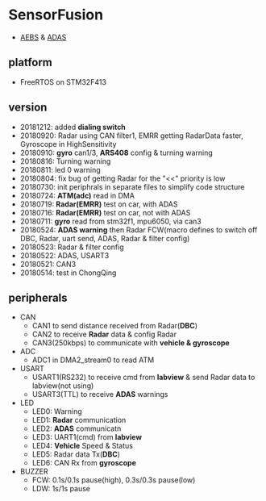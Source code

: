# SensorFusion
 * [AEBS](https://en.wikipedia.org/wiki/AEBS) & [ADAS](https://en.wikipedia.org/wiki/ADAS)

## platform
 * FreeRTOS on STM32F413

## version
 * 20181212: added **dialing switch**
 * 20180920: Radar using CAN filter1, EMRR getting RadarData faster, Gyroscope in HighSensitivity
 * 20180910: **gyro** can1/3, **ARS408** config & turning warning
 * 20180816: Turning warning
 * 20180811: led 0 warning
 * 20180804: fix bug of getting Radar for the "<<" priority is low
 * 20180730: init periphrals in separate files to simplify code structure
 * 20180724: **ATM(adc)** read in DMA
 * 20180719: **Radar(EMRR)** test on car, with ADAS
 * 20180716: **Radar(EMRR)** test on car, not with ADAS
 * 20180711: **gyro** read from stm32f1, mpu6050, via can3 
 * 20180524: **ADAS warning** then Radar FCW(macro defines to switch off DBC, Radar, uart send, ADAS, Radar & filter config)
 * 20180523: Radar & filter config
 * 20180522: ADAS, USART3
 * 20180521: CAN3
 * 20180514: test in ChongQing

## peripherals
* CAN
    * CAN1 to send distance received from Radar(**DBC**)
    * CAN2 to receive **Radar** data & config Radar
    * CAN3(250kbps) to communicate with **vehicle & gyroscope**
* ADC
    * ADC1 in DMA2_stream0 to read ATM
* USART
    * USART1(RS232) to receive cmd from **labview** & send Radar data to labview(not using)
    * USART3(TTL) to receive **ADAS** warnings
* LED
    * LED0: Warning
    * LED1: **Radar** communication
    * LED2: **ADAS** communicatn
    * LED3: UART1(cmd) from **labview**
    * LED4: **Vehicle** Speed & Status
    * LED5: Radar data Tx(**DBC**)
    * LED6: CAN Rx from **gyroscope**
* BUZZER
    * FCW: 0.1s/0.1s pause(high), 0.3s/0.3s pause(low)
    * LDW: 1s/1s pause
